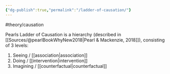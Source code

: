 ```yaml
---
{"dg-publish":true,"permalink":"/ladder-of-causation/"}
---
```


#theory/causation 

Pearls Ladder of Causation is a hierarchy (described in [[Sources/@pearlBookWhyNew2018\|Pearl & Mackenzie, 2018]]), consisting of 3 levels:

1. Seeing / [[association\|association]]
2. Doing / [[intervention\|intervention]]
3. Imagining / [[counterfactual\|counterfactual]]

